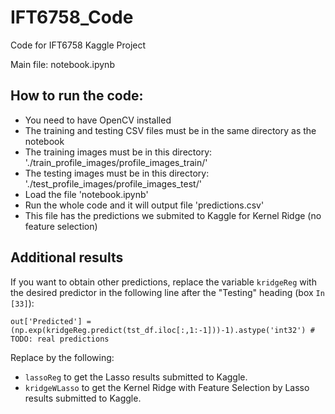 # IFT6758_Code
Code for IFT6758 Kaggle Project

Main file:  notebook.ipynb

## How to run the code:
- You need to have OpenCV installed
- The training and testing CSV files must be in the same directory as the notebook
- The training images must be in this directory: './train_profile_images/profile_images_train/'
- The testing images must be in this directory: './test_profile_images/profile_images_test/'
- Load the file 'notebook.ipynb'
- Run the whole code and it will output file 'predictions.csv'
- This file has the predictions we submited to Kaggle for Kernel Ridge (no feature selection)


## Additional results

If you want to obtain other predictions, replace the variable `kridgeReg` with the desired predictor in the following line after the "Testing" heading (box `In [33]`):

`out['Predicted'] = (np.exp(kridgeReg.predict(tst_df.iloc[:,1:-1]))-1).astype('int32') # TODO: real predictions`

Replace by the following:
- `lassoReg` to get the Lasso results submitted to Kaggle.
- `kridgeWLasso` to get the Kernel Ridge with Feature Selection by Lasso results submitted to Kaggle.
